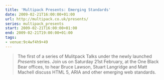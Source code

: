 ```yaml
---
title: 'Multipack Presents: Emerging Standards'
date: 2009-02-21T16:00:00+01:00
url: http://multipack.co.uk/presents/
series: multipack_presents
start: 2009-02-21T16:00:00+01:00
end: 2009-02-21T19:00:00+01:00
tags:
- venue:9c4wf4h9+49
---
```

> The first of a series of Mulitpack Talks under the newly launched *Presents* series. Join us on Saturday 21st February, at the One Black Bear offices, to hear Bruce Lawson, Stuart Langridge and Matt Machell discuss HTML 5, ARIA and other emerging web standards.
